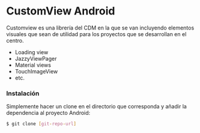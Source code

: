 # CustomView Android

Customview es una librería del CDM en la que se van incluyendo elementos visuales que sean de utilidad para los proyectos que se desarrollan en el centro.

  - Loading view
  - JazzyViewPager
  - Material views
  - TouchImageView
  - etc.
  
### Instalación

Simplemente hacer un clone en el directorio que corresponda y añadir la dependencia al proyecto Android:

```sh
$ git clone [git-repo-url]
```